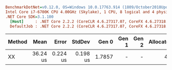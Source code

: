 ``` ini

BenchmarkDotNet=v0.12.0, OS=Windows 10.0.17763.914 (1809/October2018Update/Redstone5)
Intel Core i7-6700K CPU 4.00GHz (Skylake), 1 CPU, 8 logical and 4 physical cores
.NET Core SDK=3.1.100
  [Host]     : .NET Core 2.2.2 (CoreCLR 4.6.27317.07, CoreFX 4.6.27318.02), X64 RyuJIT
  DefaultJob : .NET Core 2.2.2 (CoreCLR 4.6.27317.07, CoreFX 4.6.27318.02), X64 RyuJIT


```
| Method |     Mean |    Error |   StdDev |  Gen 0 | Gen 1 | Gen 2 | Allocated |
|------- |---------:|---------:|---------:|-------:|------:|------:|----------:|
|     XX | 36.24 us | 0.224 us | 0.198 us | 1.7857 |     - |     - |       4 B |
